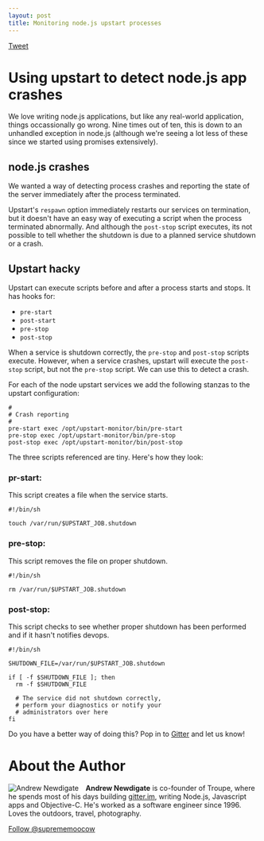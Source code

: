 ```yaml
---
layout: post
title: Monitoring node.js upstart processes
---
```


<a href="https://twitter.com/share" class="twitter-share-button" data-text="Monitoring #node.js #upstart processes" data-via="WeAreTroupe">Tweet</a>

# Using upstart to detect node.js app crashes

We love writing node.js applications, but like any real-world application, things  occassionally go wrong. Nine times out of ten, this is down to an unhandled exception in node.js (although we're seeing a lot less of these since we started using promises extensively).

## node.js crashes

We wanted a way of detecting process crashes and reporting the state of the server immediately after the process terminated.

Upstart's `respawn` option immediately restarts our services on termination, but it doesn't have an easy way of executing a script when the process terminated abnormally. And although the `post-stop` script executes, its not possible to tell whether the shutdown is due to a planned service shutdown or a crash.

## Upstart hacky

Upstart can execute scripts before and after a process starts and stops. It has hooks for:

 * `pre-start`
 * `post-start`
 * `pre-stop`
 * `post-stop`

When a service is shutdown correctly, the `pre-stop` and `post-stop` scripts execute. However, when a service crashes, upstart will execute the `post-stop` script, but not the `pre-stop` script.  We can use this to detect a crash.

For each of the node upstart services we add the following stanzas to the upstart configuration:


```
#
# Crash reporting
#
pre-start exec /opt/upstart-monitor/bin/pre-start
pre-stop exec /opt/upstart-monitor/bin/pre-stop
post-stop exec /opt/upstart-monitor/bin/post-stop
```

The three scripts referenced are tiny. Here's how they look:

### pr-start:

This script creates a file when the service starts.

```
#!/bin/sh

touch /var/run/$UPSTART_JOB.shutdown
```

### pre-stop:

This script removes the file on proper shutdown.

```
#!/bin/sh

rm /var/run/$UPSTART_JOB.shutdown
```


### post-stop:

This script checks to see whether proper shutdown has
been performed and if it hasn't notifies devops.

```
#!/bin/sh

SHUTDOWN_FILE=/var/run/$UPSTART_JOB.shutdown

if [ -f $SHUTDOWN_FILE ]; then
  rm -f $SHUTDOWN_FILE

  # The service did not shutdown correctly,
  # perform your diagnostics or notify your
  # administrators over here
fi
```

Do you have a better way of doing this? Pop in to [Gitter](https://gitter.im/gitterHQ/gitter) and let us know!





About the Author
================

<img alt="Andrew Newdigate" src="http://www.gravatar.com/avatar/2644d6233d2c210258362f7f0f5138c2.png" style="float:left; padding-right: 1em">

__Andrew Newdigate__ is co-founder of Troupe, where he spends most of his days building [gitter.im](https://gitter.im), writing Node.js, Javascript apps and Objective-C. He's worked as a software engineer since 1996. Loves the outdoors, travel, photography.

<a href="https://twitter.com/suprememoocow" class="twitter-follow-button" data-show-count="false" data-lang="en">Follow @suprememoocow</a>
